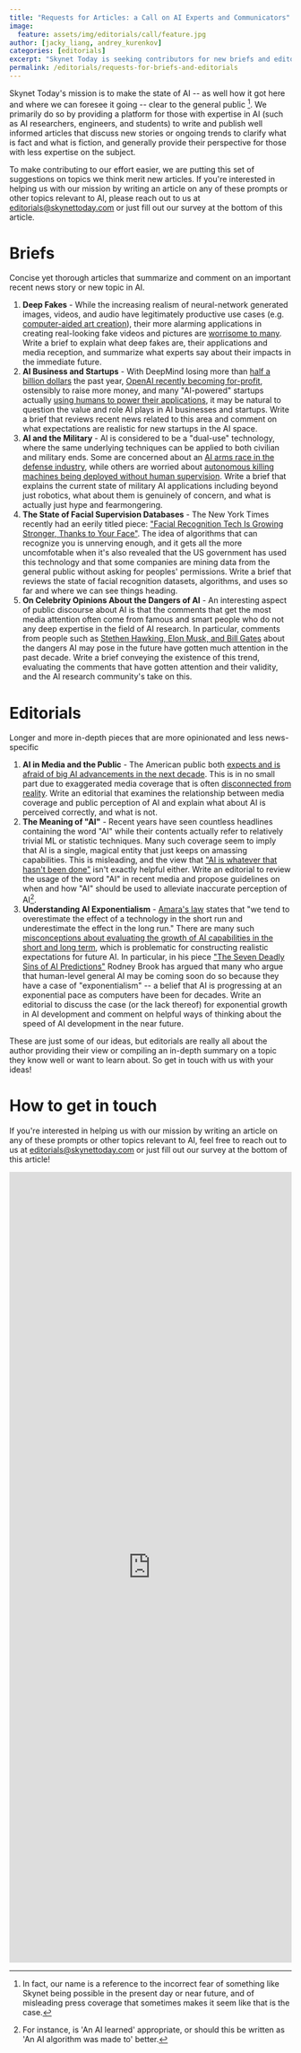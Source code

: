 ```yaml
---
title: "Requests for Articles: a Call on AI Experts and Communicators"
image:
  feature: assets/img/editorials/call/feature.jpg
author: [jacky_liang, andrey_kurenkov]
categories: [editorials]
excerpt: "Skynet Today is seeking contributors for new briefs and editorials!"
permalink: /editorials/requests-for-briefs-and-editorials
---
```


Skynet Today's mission is to make the state of AI -- as well how it got here and where we can foresee it going -- clear to the general public [^name]. We primarily do so by providing a platform for those with expertise in AI (such as AI researchers, engineers, and students) to write and publish well informed articles that discuss new stories or ongoing trends to clarify what is fact and what is fiction, and generally provide their perspective for those with less expertise on the subject. 

[^name]: In fact, our name is a reference to the incorrect fear of something like Skynet being possible in the present day or near future, and of misleading press coverage that sometimes makes it seem like that is the case.

To make contributing to our effort easier, we are putting this set of suggestions on topics we think merit new articles. If you're interested in helping us with our mission by writing an article on any of these prompts or other topics relevant to AI, please reach out to us at [editorials@skynettoday.com](mailto:editorials@skynettoday.com) or just fill out our survey at the bottom of this article.

# Briefs
Concise yet thorough articles that summarize and comment on an important recent news story or new topic in AI.

1. **Deep Fakes** - While the increasing realism of neural-network generated images, videos, and audio have legitimately productive use cases (e.g. [computer-aided art creation](https://www.nvidia.com/en-us/research/ai-playground/)), their more alarming applications in creating real-looking fake videos and pictures are [worrisome to many](https://en.wikipedia.org/wiki/Deepfake#Criticisms). Write a brief to explain what deep fakes are, their applications and media reception, and summarize what experts say about their impacts in the immediate future.
2. **AI Business and Startups** - With DeepMind losing more than [half a billion dollars](https://www.bloomberg.com/news/articles/2019-08-07/alphabet-s-deepmind-takes-on-billion-dollar-debt-as-loss-spirals) the past year, [OpenAI recently becoming for-profit](https://techcrunch.com/2019/03/11/openai-shifts-from-nonprofit-to-capped-profit-to-attract-capital/), ostensibly to raise more money, and many "AI-powered" startups actually [using humans to power their applications](https://www.theverge.com/2019/8/14/20805676/engineer-ai-artificial-intelligence-startup-app-development-outsourcing-humans), it may be natural to question the value and role AI plays in AI businesses and startups. Write a brief that reviews recent news related to this area and comment on what expectations are realistic for new startups in the AI space.
3. **AI and the Military** - AI is considered to be a "dual-use" technology, where the same underlying techniques can be applied to both civilian and military ends. Some are concerned about an [AI arms race in the defense industry](https://foreignpolicy.com/2019/03/05/whoever-predicts-the-future-correctly-will-win-the-ai-arms-race-russia-china-united-states-artificial-intelligence-defense/), while others are worried about [autonomous killing machines being deployed without human supervision](https://www.defenseone.com/technology/2019/03/us-military-changing-killing-machine-robo-tank-program-after-controversy/155256/). Write a brief that explains the current state of military AI applications including beyond just robotics, what about them is genuinely of concern, and what is actually just hype and fearmongering.
4. **The State of Facial Supervision Databases** - The New York Times recently had an eerily titled piece: ["Facial Recognition Tech Is Growing Stronger, Thanks to Your Face"](https://www.nytimes.com/2019/07/13/technology/databases-faces-facial-recognition-technology.html). The idea of algorithms that can recognize you is unnerving enough, and it gets all the more uncomfotable when it's also revealed that the US government has used this technology and that some companies are mining data from the general public without asking for peoples' permissions. Write a brief that reviews the state of facial recognition datasets, algorithms, and uses so far and where we can see things heading.
5. **On Celebrity Opinions About the Dangers of AI** - An interesting aspect of public discourse about AI is that the comments that get the most media attention often come from famous and smart people who do not any deep expertise in the field of AI research. In particular, comments from people such as [Stethen Hawking, Elon Musk, and Bill Gates](https://observer.com/2015/08/stephen-hawking-elon-musk-and-bill-gates-warn-about-artificial-intelligence/) about the dangers AI may pose in the future have gotten much attention in the past decade. Write a brief conveying the existence of this trend, evaluating the comments that have gotten attention and their validity, and the AI research community's take on this.


# Editorials
Longer and more in-depth pieces that are more opinionated and less news-specific

1. **AI in Media and the Public** - The American public both [expects and is afraid of big AI advancements in the next decade](https://www.vox.com/future-perfect/2019/1/9/18174081/fhi-govai-ai-safety-american-public-worried-ai-catastrophe). This is in no small part due to exaggerated media coverage that is often [disconnected from reality](https://royalsociety.org/-/media/policy/projects/ai-narratives/AI-narratives-workshop-findings.pdf). Write an editorial that examines the relationship between media coverage and public perception of AI and explain what about AI is perceived correctly, and what is not.
2. **The Meaning of "AI"** - Recent years have seen countless headlines containing the word "AI" while their contents actually refer to relatively trivial ML or statistic techniques. Many such coverage seem to imply that AI is a single, magical entity that just keeps on amassing capabilities. This is misleading, and the view that ["AI is whatever that hasn't been done"](https://en.wikipedia.org/wiki/AI_effect#"The_AI_effect"_tries_to_redefine_AI_to_mean:_AI_is_anything_that_has_not_been_done_yet) isn't exactly helpful either. Write an editorial to review the usage of the word "AI" in recent media and propose guidelines on when and how "AI" should be used to alleviate inaccurate perception of AI[^example].
3. **Understanding AI Exponentialism** - [Amara's law](https://en.wikipedia.org/wiki/Roy_Amara#Amara's_law) states that "we tend to overestimate the effect of a technology in the short run and underestimate the effect in the long run." There are many such [misconceptions about evaluating the growth of AI capabilities in the short and long term](https://www.technologyreview.com/s/609048/the-seven-deadly-sins-of-ai-predictions/), which is problematic for constructing realistic expectations for future AI. In particular, in his piece ["The Seven Deadly Sins of AI Predictions"](https://www.technologyreview.com/s/609048/the-seven-deadly-sins-of-ai-predictions/) Rodney Brook has argued that many who argue that human-level general AI may be coming soon do so because they have a case of "exponentialism"  -- a belief that AI is progressing at an exponential pace as computers have been for decades. Write an editorial to discuss the case (or the lack thereof) for exponential growth in AI development and comment on helpful ways of thinking about the speed of AI development in the near future.

These are just some of our ideas, but editorials are really all about the author providing their view or compiling an in-depth summary on a topic they know well or want to learn about. So get in touch with us with your ideas!

[^example]: For instance, is 'An AI learned' appropriate, or should this be written as 'An AI algorithm was made to' better.

# How to get in touch

If you're interested in helping us with our mission by writing an article on any of these prompts or other topics relevant to AI, feel free to reach out to us at [editorials@skynettoday.com](mailto:editorials@skynettoday.com) or just fill out our survey at the bottom of this article!


<iframe class="mx-auto text-center" src="https://docs.google.com/forms/d/e/1FAIpQLScDRqeP_jaI10g-AMy_CvqVhjgyi0xF783QKT0O10f3R-sw_g/viewform?embedded=true" width="100%" height="1410" frameborder="0" marginheight="0" marginwidth="0">Loading...</iframe>

 
